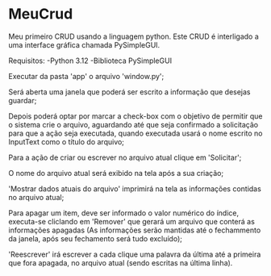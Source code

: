 # MeuCrud
 Meu primeiro CRUD usando a linguagem python. Este CRUD é interligado a uma interface gráfica chamada PySimpleGUI.

 Requisitos:
 -Python 3.12
 -Biblioteca PySimpleGUI
 
 Executar da pasta 'app' o arquivo 'window.py';
 
 Será aberta uma janela que poderá ser escrito a informação que desejas guardar;
 
 Depois poderá optar por marcar a check-box com o objetivo de permitir que o sistema crie o arquivo, aguardando até que seja confirmado a solicitação para que a ação seja executada, 
 quando executada usará o nome escrito no InputText como o título do arquivo;
 
 Para a ação de criar ou escrever no arquivo atual clique em 'Solicitar';

 O nome do arquivo atual será exibido na tela após a sua criação;

 'Mostrar dados atuais do arquivo' imprimirá na tela as informações contidas no arquivo atual;

 Para apagar um item, deve ser informado o valor numérico do índice, executa-se cliclando em 'Remover' que gerará um arquivo que conterá
 as informações apagadas (As informações serão mantidas até o fechammento da janela, após seu fechamento será tudo excluído);

 'Reescrever' irá escrever a cada clique uma palavra da última até a primeira que fora apagada, no arquivo atual (sendo escritas na última linha).
